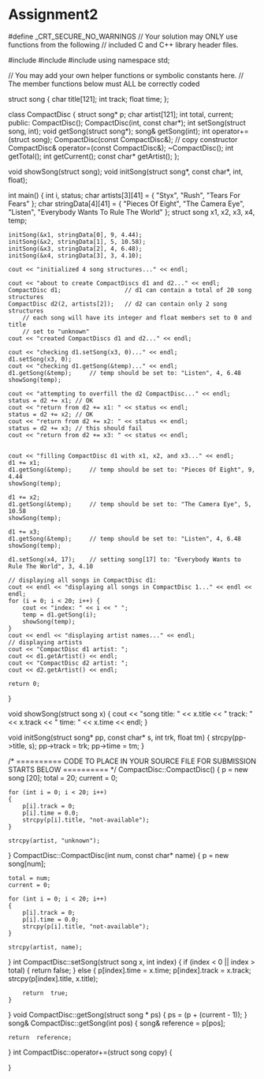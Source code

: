 # Assignment2

#define _CRT_SECURE_NO_WARNINGS
// Your solution may ONLY use functions from the following
// included C and C++ library header files.

#include <iostream>
#include <cstring>
#include <cstdlib>
using namespace std;


// You may add your own helper functions or symbolic constants here.
// The member functions below must ALL be correctly coded


struct song {
    char title[121];
    int track;
    float time;
};

class CompactDisc {
    struct song* p;
    char artist[121];
    int total, current;
public:
    CompactDisc();
    CompactDisc(int, const char*);
    int setSong(struct song, int);
    void getSong(struct song*);
    song& getSong(int);
    int operator+=(struct song);
    CompactDisc(const CompactDisc&); // copy constructor
    CompactDisc& operator=(const CompactDisc&);
    ~CompactDisc();
    int getTotal();
    int getCurrent();
    const char* getArtist();
};

void showSong(struct song);
void initSong(struct song*, const char*, int, float);

int main() {
    int i, status;
    char artists[3][41] = { "Styx", "Rush", "Tears For Fears" };
    char stringData[4][41] = { "Pieces Of Eight", "The Camera Eye", "Listen", "Everybody Wants To Rule The World" };
    struct song x1, x2, x3, x4, temp;

    initSong(&x1, stringData[0], 9, 4.44);
    initSong(&x2, stringData[1], 5, 10.58);
    initSong(&x3, stringData[2], 4, 6.48);
    initSong(&x4, stringData[3], 3, 4.10);

    cout << "initialized 4 song structures..." << endl;

    cout << "about to create CompactDiscs d1 and d2..." << endl;
    CompactDisc d1;                  // d1 can contain a total of 20 song structures
    CompactDisc d2(2, artists[2]);   // d2 can contain only 2 song structures
        // each song will have its integer and float members set to 0 and title
        // set to "unknown"
    cout << "created CompactDiscs d1 and d2..." << endl;

    cout << "checking d1.setSong(x3, 0)..." << endl;
    d1.setSong(x3, 0);
    cout << "checking d1.getSong(&temp)..." << endl;
    d1.getSong(&temp);     // temp should be set to: "Listen", 4, 6.48
    showSong(temp);

    cout << "attempting to overfill the d2 CompactDisc..." << endl;
    status = d2 += x1; // OK
    cout << "return from d2 += x1: " << status << endl;
    status = d2 += x2; // OK
    cout << "return from d2 += x2: " << status << endl;
    status = d2 += x3; // this should fail
    cout << "return from d2 += x3: " << status << endl;


    cout << "filling CompactDisc d1 with x1, x2, and x3..." << endl;
    d1 += x1;
    d1.getSong(&temp);     // temp should be set to: "Pieces Of Eight", 9, 4.44
    showSong(temp);

    d1 += x2;
    d1.getSong(&temp);     // temp should be set to: "The Camera Eye", 5, 10.58
    showSong(temp);

    d1 += x3;
    d1.getSong(&temp);     // temp should be set to: "Listen", 4, 6.48
    showSong(temp);

    d1.setSong(x4, 17);    // setting song[17] to: "Everybody Wants to Rule The World", 3, 4.10

    // displaying all songs in CompactDisc d1:
    cout << endl << "displaying all songs in CompactDisc 1..." << endl << endl;
    for (i = 0; i < 20; i++) {
        cout << "index: " << i << " ";
        temp = d1.getSong(i);
        showSong(temp);
    }
    cout << endl << "displaying artist names..." << endl;
    // displaying artists
    cout << "CompactDisc d1 artist: ";
    cout << d1.getArtist() << endl;
    cout << "CompactDisc d2 artist: ";
    cout << d2.getArtist() << endl;

    return 0;
}

void showSong(struct song x) {
    cout << "song title: " << x.title << " track: " << x.track <<
        " time: " << x.time << endl;
}

void initSong(struct song* pp, const char* s, int trk, float tm) {
    strcpy(pp->title, s);
    pp->track = trk;
    pp->time = tm;
}


/* ========== CODE TO PLACE IN YOUR SOURCE FILE FOR SUBMISSION STARTS BELOW ========== */
CompactDisc::CompactDisc()
{
    p = new song [20];
    total = 20;
    current = 0;

    for (int i = 0; i < 20; i++)
    {
        p[i].track = 0;
        p[i].time = 0.0;
        strcpy(p[i].title, "not-available");
    }

    strcpy(artist, "unknown");
}
CompactDisc::CompactDisc(int num, const char* name)
{
    p = new song[num];

    total = num;
    current = 0;

    for (int i = 0; i < 20; i++)
    {
        p[i].track = 0;
        p[i].time = 0.0;
        strcpy(p[i].title, "not-available");
    }

    strcpy(artist, name);

}
int CompactDisc::setSong(struct song x, int index)
{
    if (index < 0 || index > total)
    {
        return false;
    }
    else
    {
        p[index].time = x.time;
        p[index].track = x.track;
        strcpy(p[index].title, x.title);

        return  true;
    }
}
void CompactDisc::getSong(struct song * ps)
{
    ps = (p + (current - 1));
}
song& CompactDisc::getSong(int pos) 
{
    song& reference = p[pos];

    return  reference;

}
int CompactDisc::operator+=(struct song copy)
{

}

